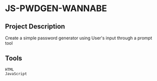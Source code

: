 # JS-PWDGEN-WANNABE

## Project Description
Create a simple password generator using User's input through a prompt tool

## Tools
`HTML`  
`JavaScript`